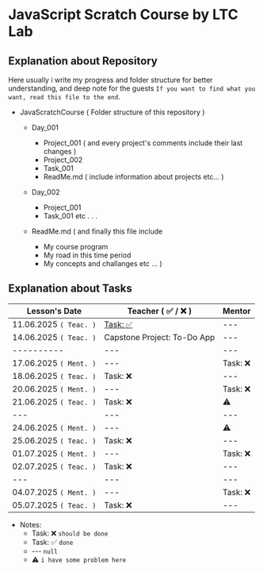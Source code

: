 # JavaScript Scratch Course by LTC Lab

## Explanation about Repository

Here usually i write my progress and folder structure for better understanding, and deep note for the guests `If you want to find what you want, read this file to the end`.

- JavaScratchCourse ( Folder structure of this repository )

  - Day_001

    - Project_001 ( and every project's comments include their last changes )
    - Project_002
    - Task_001
    - ReadMe.md ( include information about projects etc... )

  - Day_002

    - Project_001
    - Task_001 etc . . .

  - ReadMe.md ( and finally this file include
    - My course program
    - My road in this time period
    - My concepts and challanges etc ... )

## Explanation about Tasks

| Lesson's Date          | Teacher ( ✅ / ❌ )                                                                                                                                 | Mentor   |
| ---------------------- | --------------------------------------------------------------------------------------------------------------------------------------------------- | -------- |
| 11.06.2025 `( Teac. )` | [Task: ✅](https://docs.google.com/spreadsheets/d/1ciZbwJsU28qdbG0WWHY_jCyd03SGNJBs/edit?usp=sharing&ouid=115840657660775990580&rtpof=true&sd=true) | ---      |
| 14.06.2025 `( Teac. )` | Capstone Project: To-Do App                                                                                                                         | ---      |
| ----------             | ---                                                                                                                                                 | ---      |
| 17.06.2025 `( Ment. )` | ---                                                                                                                                                 | Task: ❌ |
| 18.06.2025 `( Teac. )` | Task: ❌                                                                                                                                            | ---      |
| 20.06.2025 `( Ment. )` | ---                                                                                                                                                 | Task: ❌ |
| 21.06.2025 `( Teac. )` | Task: ❌                                                                                                                                            | ⚠️       |
| ---                    | ---                                                                                                                                                 | ---      |
| 24.06.2025 `( Ment. )` | ---                                                                                                                                                 | ⚠️       |
| 25.06.2025 `( Teac. )` | Task: ❌                                                                                                                                            | ---      |
| 01.07.2025 `( Ment. )` | ---                                                                                                                                                 | Task: ❌ |
| 02.07.2025 `( Teac. )` | Task: ❌                                                                                                                                            | ---      |
| ---                    | ---                                                                                                                                                 | ---      |
| 04.07.2025 `( Ment. )` | ---                                                                                                                                                 | Task: ❌ |
| 05.07.2025 `( Teac. )` | Task: ❌                                                                                                                                            | ---      |

- Notes:
  - Task: ❌ `should be done`
  - Task: ✅ `done`
  - --- `null`
  - ⚠️ `i have some problem here`
